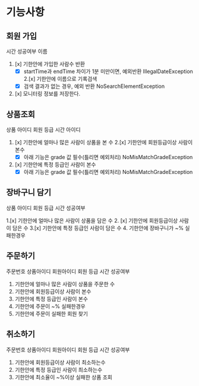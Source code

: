 # 기능사항

## 회원 가입

시간
성공여부
이름

1. [x] 기한안에 가입한 사람수 반환
    - [x] startTime과 endTime 차이가 1분 미만이면, 예외반환 IllegalDateException
2.[x] 기한안에 이름으로 기록검색
    -[x] 검색 결과가 없는 경우, 예외 반환 NoSearchElementException
3. [x] 모니터링 정보를 저장한다.

## 상품조회

상품 아이디
회원 등급
시간
아이디

1. [x] 기한안에 얼마나 많은 사람이 상품을 본 수
2.[x] 기한안에 회원등급이상 사람이 본수
    -[x] 아래 기능은 grade 값 필수(틀리면 예외처리) NoMisMatchGradeException
3. [x] 기한안에 특정 등급인 사람이 본수
    -[x] 아래 기능은 grade 값 필수(틀리면 예외처리) NoMisMatchGradeException

## 장바구니 담기

상품 아이디
회원 등급
시간
성공여부

1.[x] 기한안에 얼마나 많은 사람이 상품을 담은 수
2. [x] 기한안에 회원등급이상 사람이 담은 수
3.[x] 기한안에 특정 등급인 사람이 담은 수
4. 기한안에 장바구니가 ~% 실패한경우

## 주문하기

주문번호
상품아이디
회원아이디
회원 등급
시간
성공여부

1. 기한안에 얼마나 많은 사람이 상품을 주문한 수
2. 기한안에 회원등급이상 사람이 본수
3. 기한안에 특정 등급인 사람이 본수
4. 기한안에 주문이 ~% 실패한경우
5. 기한안에 주문이 실패한 회원 찾기

## 취소하기

주문번호
상품아이디
회원아이디
회원 등급
시간
성공여부

1. 기한안에 회원등급이상 사람이 최소하는수
2. 기한안에 특정 등급인 사람이 최소하는수
3. 기한안에 최소율이 ~%이상 실패한 상품 조회
